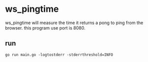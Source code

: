 # ws_pingtime

ws_pingtime will measure the time it returns a pong to ping from the browser.
this program use port is 8080.

## run

`go run main.go -logtostderr -stderrthreshold=INFO`
